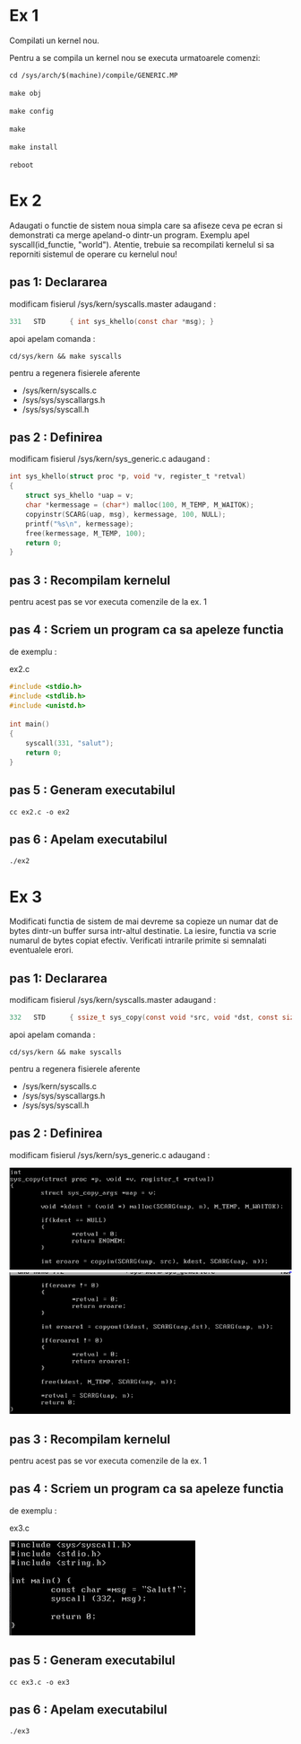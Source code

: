 # Ex 1 

Compilati un kernel nou.


Pentru a se compila un kernel nou se executa urmatoarele comenzi:

```ssh-session
cd /sys/arch/$(machine)/compile/GENERIC.MP

make obj

make config

make

make install

reboot
```

# Ex 2

Adaugati o functie de sistem noua simpla care sa afiseze ceva pe ecran si
demonstrati ca merge apeland-o dintr-un program. Exemplu apel
syscall(id_functie, "world"). 
Atentie, trebuie sa recompilati kernelul si sa reporniti sistemul de operare cu kernelul nou!


## pas 1: Declararea

modificam fisierul /sys/kern/syscalls.master adaugand :

```c
331   STD      { int sys_khello(const char *msg); }
```

apoi apelam comanda :

```ssh_session
cd/sys/kern && make syscalls
```
pentru a regenera fisierele aferente 

  - /sys/kern/syscalls.c
  - /sys/sys/syscallargs.h
  - /sys/sys/syscall.h

## pas 2 : Definirea 

modificam fisierul /sys/kern/sys_generic.c adaugand :

```c
int sys_khello(struct proc *p, void *v, register_t *retval)
{
    struct sys_khello *uap = v;
    char *kermessage = (char*) malloc(100, M_TEMP, M_WAITOK);
    copyinstr(SCARG(uap, msg), kermessage, 100, NULL);
    printf("%s\n", kermessage);
    free(kermessage, M_TEMP, 100);
    return 0;
}
```

## pas 3 : Recompilam kernelul 

pentru acest pas se vor executa comenzile de la ex. 1

## pas 4 : Scriem un program ca sa apeleze functia

de exemplu : 

ex2.c 

```c
#include <stdio.h>
#include <stdlib.h>
#include <unistd.h>

int main()
{
	syscall(331, "salut");
	return 0;
}
```

## pas 5 : Generam executabilul

```ssh-session
cc ex2.c -o ex2
```

## pas 6 : Apelam executabilul

```ssh-session
./ex2
```



# Ex 3

Modificati functia de sistem de mai devreme sa copieze un numar dat de
bytes dintr-un buffer sursa intr-altul destinatie. La iesire, functia va scrie
numarul de bytes copiat efectiv. Verificati intrarile primite si semnalati
eventualele erori.




## pas 1: Declararea

modificam fisierul /sys/kern/syscalls.master adaugand :

```c
332   STD      { ssize_t sys_copy(const void *src, void *dst, const size_t n); }
```

apoi apelam comanda :

```ssh_session
cd/sys/kern && make syscalls
```
pentru a regenera fisierele aferente 

  - /sys/kern/syscalls.c
  - /sys/sys/syscallargs.h
  - /sys/sys/syscall.h

## pas 2 : Definirea 

modificam fisierul /sys/kern/sys_generic.c adaugand :

![Alt text](https://raw.githubusercontent.com/MituIustin/Operating-Systems/main/Lab%203/img2.PNG)
![Alt text](https://raw.githubusercontent.com/MituIustin/Operating-Systems/main/Lab%203/img3.PNG)

## pas 3 : Recompilam kernelul 

pentru acest pas se vor executa comenzile de la ex. 1

## pas 4 : Scriem un program ca sa apeleze functia

de exemplu : 

ex3.c 

![Alt text](https://raw.githubusercontent.com/MituIustin/Operating-Systems/main/Lab%203/ex3.PNG)

## pas 5 : Generam executabilul

```ssh-session
cc ex3.c -o ex3
```

## pas 6 : Apelam executabilul

```ssh-session
./ex3
```












